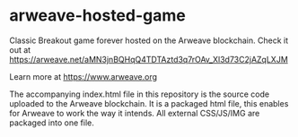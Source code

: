 # arweave-hosted-game
Classic Breakout game forever hosted on the Arweave blockchain. Check it out at https://arweave.net/aMN3jnBQHqQ4TDTAztd3q7rOAv_Xl3d73C2jAZqLXJM

Learn more at https://www.arweave.org

The accompanying index.html file in this repository is the source code uploaded to the Arweave blockchain. It is a packaged html file, this enables for Arweave to work the way it intends. All external CSS/JS/IMG are packaged into one file.


